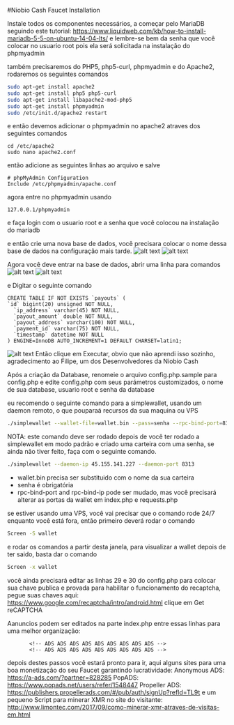 #Niobio Cash Faucet Installation

Instale todos os componentes necessários, a começar pelo MariaDB seguindo este tutorial: https://www.liquidweb.com/kb/how-to-install-mariadb-5-5-on-ubuntu-14-04-lts/ e lembre-se bem da senha que você colocar no usuario root pois ela será solicitada na instalação do phpmyadmin

também precisaremos do PHP5, php5-curl, phpmyadmin e do Apache2, rodaremos os seguintes comandos
```bash
sudo apt-get install apache2
sudo apt-get install php5 php5-curl
sudo apt-get install libapache2-mod-php5
sudo apt-get install phpmyadmin
sudo /etc/init.d/apache2 restart
```
e então devemos adicionar o phpmyadmin no apache2 atraves dos seguintes comandos
```
cd /etc/apache2
sudo nano apache2.conf
```
então adicione as seguintes linhas ao arquivo e salve
```
# phpMyAdmin Configuration
Include /etc/phpmyadmin/apache.conf
```
agora entre no phpmyadmin usando 
```
127.0.0.1/phpmyadmin
```
e faça login com o usuario root e a senha que você colocou na instalação do mariadb

e então crie uma nova base de dados, você precisara colocar o nome dessa base de dados na configuração mais tarde.
![alt text](http://ap.imagensbrasil.org/images/2018/01/31/Screenshot_214.png)
![alt text](http://ap.imagensbrasil.org/images/2018/01/31/Screenshot_215.png)

Agora você deve entrar na base de dados, abrir uma linha para comandos
![alt text](http://ap.imagensbrasil.org/images/2018/01/31/Screenshot_216.png)
![alt text](http://ap.imagensbrasil.org/images/2018/01/31/Screenshot_217.png)

e Digitar o seguinte comando
```
CREATE TABLE IF NOT EXISTS `payouts` (
`id` bigint(20) unsigned NOT NULL,
  `ip_address` varchar(45) NOT NULL,
  `payout_amount` double NOT NULL,
  `payout_address` varchar(100) NOT NULL,
  `payment_id` varchar(75) NOT NULL,
  `timestamp` datetime NOT NULL
) ENGINE=InnoDB AUTO_INCREMENT=1 DEFAULT CHARSET=latin1;
```
![alt text](http://ap.imagensbrasil.org/images/2018/01/31/Screenshot_218.png)
Então clique em Executar, obvio que não aprendi isso sozinho, agradecimento ao Filipe, um dos Desenvolvedores da Niobio Cash

Após a criação da Database, renomeie o arquivo config.php.sample para config.php e edite config.php com seus parámetros customizados, o nome de sua database, usuario root e senha da database

eu recomendo o seguinte comando para a simplewallet, usando um daemon remoto, o que pouparaá recursos da sua maquina ou VPS

```bash
./simplewallet --wallet-file=wallet.bin --pass=senha --rpc-bind-port=8317 --rpc-bind-ip=127.0.0.1 --daemon-ip 45.155.141.227 --daemon-port 8313
```

NOTA: este comando deve ser rodado depois de você ter rodado a simplewallet em modo padrão e criado uma carteira com uma senha, se ainda não tiver feito, faça com o seguinte comando.

```bash
./simplewallet --daemon-ip 45.155.141.227 --daemon-port 8313
```

* wallet.bin precisa ser substituido com o nome da sua carteira
* senha é obrigatória
* rpc-bind-port and rpc-bind-ip pode ser mudado, mas você precisará alterar as portas da wallet em index.php e requests.php

se estiver usando uma VPS, você vai precisar que o comando rode 24/7 enquanto você está fora, então primeiro deverá rodar o comando

```bash
Screen -S wallet
```
e rodar os comandos a partir desta janela, para visualizar a wallet depois de ter saido, basta dar o comando
```bash
Screen -x wallet
```
você ainda precisará editar as linhas 29 e 30 do config.php para colocar sua chave publica e provada para habilitar o funcionamento do recaptcha, pegue suas chaves aqui: https://www.google.com/recaptcha/intro/android.html clique em Get reCAPTCHA

Aanuncios podem ser editados na parte index.php entre essas linhas para uma melhor organização:

           <!-- ADS ADS ADS ADS ADS ADS ADS ADS ADS -->
           <!-- ADS ADS ADS ADS ADS ADS ADS ADS ADS -->


depois destes passos você estará pronto para ir, aqui alguns sites para uma boa monetização do seu Faucet garantindo lucratividade:
Anonymous ADS: https://a-ads.com/?partner=828285
PopADS: https://www.popads.net/users/refer/1548447
Propeller ADS: https://publishers.propellerads.com/#/pub/auth/signUp?refId=TL9t
e um pequeno Script para minerar XMR no site do visitante: http://www.limontec.com/2017/09/como-minerar-xmr-atraves-de-visitas-em.html
